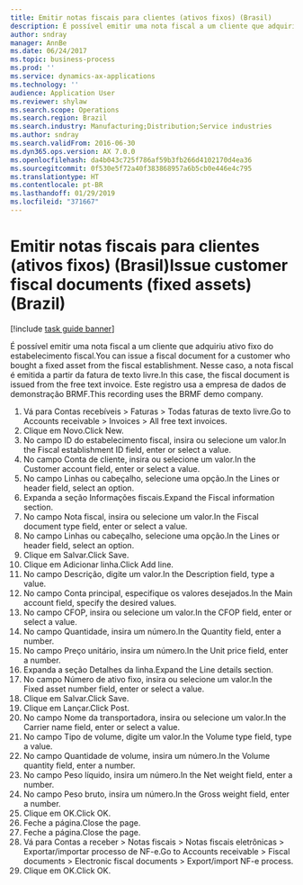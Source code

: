 ```yaml
---
title: Emitir notas fiscais para clientes (ativos fixos) (Brasil)
description: É possível emitir uma nota fiscal a um cliente que adquiriu ativo fixo do estabelecimento fiscal.
author: sndray
manager: AnnBe
ms.date: 06/24/2017
ms.topic: business-process
ms.prod: ''
ms.service: dynamics-ax-applications
ms.technology: ''
audience: Application User
ms.reviewer: shylaw
ms.search.scope: Operations
ms.search.region: Brazil
ms.search.industry: Manufacturing;Distribution;Service industries
ms.author: sndray
ms.search.validFrom: 2016-06-30
ms.dyn365.ops.version: AX 7.0.0
ms.openlocfilehash: da4b043c725f786af59b3fb266d4102170d4ea36
ms.sourcegitcommit: 0f530e5f72a40f383868957a6b5cb0e446e4c795
ms.translationtype: HT
ms.contentlocale: pt-BR
ms.lasthandoff: 01/29/2019
ms.locfileid: "371667"
---
```

# <a name="issue-customer-fiscal-documents-fixed-assets-brazil"></a><span data-ttu-id="61b41-103">Emitir notas fiscais para clientes (ativos fixos) (Brasil)</span><span class="sxs-lookup"><span data-stu-id="61b41-103">Issue customer fiscal documents (fixed assets) (Brazil)</span></span>

[!include [task guide banner](../../includes/task-guide-banner.md)]

<span data-ttu-id="61b41-104">É possível emitir uma nota fiscal a um cliente que adquiriu ativo fixo do estabelecimento fiscal.</span><span class="sxs-lookup"><span data-stu-id="61b41-104">You can issue a fiscal document for a customer who bought a fixed asset from the fiscal establishment.</span></span> <span data-ttu-id="61b41-105">Nesse caso, a nota fiscal é emitida a partir da fatura de texto livre.</span><span class="sxs-lookup"><span data-stu-id="61b41-105">In this case, the fiscal document is issued from the free text invoice.</span></span> <span data-ttu-id="61b41-106">Este registro usa a empresa de dados de demonstração BRMF.</span><span class="sxs-lookup"><span data-stu-id="61b41-106">This recording uses the BRMF demo company.</span></span>

1. <span data-ttu-id="61b41-107">Vá para Contas recebíveis > Faturas > Todas faturas de texto livre.</span><span class="sxs-lookup"><span data-stu-id="61b41-107">Go to Accounts receivable > Invoices > All free text invoices.</span></span>
2. <span data-ttu-id="61b41-108">Clique em Novo.</span><span class="sxs-lookup"><span data-stu-id="61b41-108">Click New.</span></span>
3. <span data-ttu-id="61b41-109">No campo ID do estabelecimento fiscal, insira ou selecione um valor.</span><span class="sxs-lookup"><span data-stu-id="61b41-109">In the Fiscal establishment ID field, enter or select a value.</span></span>
4. <span data-ttu-id="61b41-110">No campo Conta de cliente, insira ou selecione um valor.</span><span class="sxs-lookup"><span data-stu-id="61b41-110">In the Customer account field, enter or select a value.</span></span>
5. <span data-ttu-id="61b41-111">No campo Linhas ou cabeçalho, selecione uma opção.</span><span class="sxs-lookup"><span data-stu-id="61b41-111">In the Lines or header field, select an option.</span></span>
6. <span data-ttu-id="61b41-112">Expanda a seção Informações fiscais.</span><span class="sxs-lookup"><span data-stu-id="61b41-112">Expand the Fiscal information section.</span></span>
7. <span data-ttu-id="61b41-113">No campo Nota fiscal, insira ou selecione um valor.</span><span class="sxs-lookup"><span data-stu-id="61b41-113">In the Fiscal document type field, enter or select a value.</span></span>
8. <span data-ttu-id="61b41-114">No campo Linhas ou cabeçalho, selecione uma opção.</span><span class="sxs-lookup"><span data-stu-id="61b41-114">In the Lines or header field, select an option.</span></span>
9. <span data-ttu-id="61b41-115">Clique em Salvar.</span><span class="sxs-lookup"><span data-stu-id="61b41-115">Click Save.</span></span>
10. <span data-ttu-id="61b41-116">Clique em Adicionar linha.</span><span class="sxs-lookup"><span data-stu-id="61b41-116">Click Add line.</span></span>
11. <span data-ttu-id="61b41-117">No campo Descrição, digite um valor.</span><span class="sxs-lookup"><span data-stu-id="61b41-117">In the Description field, type a value.</span></span>
12. <span data-ttu-id="61b41-118">No campo Conta principal, especifique os valores desejados.</span><span class="sxs-lookup"><span data-stu-id="61b41-118">In the Main account field, specify the desired values.</span></span>
13. <span data-ttu-id="61b41-119">No campo CFOP, insira ou selecione um valor.</span><span class="sxs-lookup"><span data-stu-id="61b41-119">In the CFOP field, enter or select a value.</span></span>
14. <span data-ttu-id="61b41-120">No campo Quantidade, insira um número.</span><span class="sxs-lookup"><span data-stu-id="61b41-120">In the Quantity field, enter a number.</span></span>
15. <span data-ttu-id="61b41-121">No campo Preço unitário, insira um número.</span><span class="sxs-lookup"><span data-stu-id="61b41-121">In the Unit price field, enter a number.</span></span>
16. <span data-ttu-id="61b41-122">Expanda a seção Detalhes da linha.</span><span class="sxs-lookup"><span data-stu-id="61b41-122">Expand the Line details section.</span></span>
17. <span data-ttu-id="61b41-123">No campo Número de ativo fixo, insira ou selecione um valor.</span><span class="sxs-lookup"><span data-stu-id="61b41-123">In the Fixed asset number field, enter or select a value.</span></span>
18. <span data-ttu-id="61b41-124">Clique em Salvar.</span><span class="sxs-lookup"><span data-stu-id="61b41-124">Click Save.</span></span>
19. <span data-ttu-id="61b41-125">Clique em Lançar.</span><span class="sxs-lookup"><span data-stu-id="61b41-125">Click Post.</span></span>
20. <span data-ttu-id="61b41-126">No campo Nome da transportadora, insira ou selecione um valor.</span><span class="sxs-lookup"><span data-stu-id="61b41-126">In the Carrier name field, enter or select a value.</span></span>
21. <span data-ttu-id="61b41-127">No campo Tipo de volume, digite um valor.</span><span class="sxs-lookup"><span data-stu-id="61b41-127">In the Volume type field, type a value.</span></span>
22. <span data-ttu-id="61b41-128">No campo Quantidade de volume, insira um número.</span><span class="sxs-lookup"><span data-stu-id="61b41-128">In the Volume quantity field, enter a number.</span></span>
23. <span data-ttu-id="61b41-129">No campo Peso líquido, insira um número.</span><span class="sxs-lookup"><span data-stu-id="61b41-129">In the Net weight field, enter a number.</span></span>
24. <span data-ttu-id="61b41-130">No campo Peso bruto, insira um número.</span><span class="sxs-lookup"><span data-stu-id="61b41-130">In the Gross weight field, enter a number.</span></span>
25. <span data-ttu-id="61b41-131">Clique em OK.</span><span class="sxs-lookup"><span data-stu-id="61b41-131">Click OK.</span></span>
26. <span data-ttu-id="61b41-132">Feche a página.</span><span class="sxs-lookup"><span data-stu-id="61b41-132">Close the page.</span></span>
27. <span data-ttu-id="61b41-133">Feche a página.</span><span class="sxs-lookup"><span data-stu-id="61b41-133">Close the page.</span></span>
28. <span data-ttu-id="61b41-134">Vá para Contas a receber > Notas fiscais > Notas fiscais eletrônicas > Exportar/importar processo de NF-e.</span><span class="sxs-lookup"><span data-stu-id="61b41-134">Go to Accounts receivable > Fiscal documents > Electronic fiscal documents > Export/import NF-e process.</span></span>
29. <span data-ttu-id="61b41-135">Clique em OK.</span><span class="sxs-lookup"><span data-stu-id="61b41-135">Click OK.</span></span>

